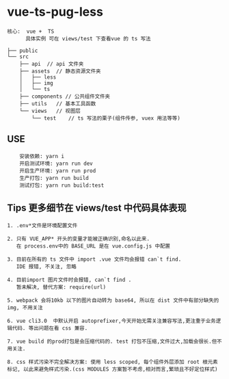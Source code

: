 # vue-ts-pug-less

	核心:  vue +  TS
	      具体实例 可在 views/test 下查看vue 的 ts 写法
```
├── public
└── src
    ├── api  // api 文件夹
    ├── assets	// 静态资源文件夹
    │   ├── less
    │   ├── img
    │   └── ts
    ├── components // 公共组件文件夹
    ├── utils	// 基本工具函数
    └── views	// 视图层
        └── test	// ts 写法的栗子(组件传参, vuex 用法等等)

```



## USE

        安装依赖: yarn i
        开启测试环境: yarn run dev
        开启生产环境: yarn run prod
        生产打包: yarn run build
        测试打包: yarn run build:test



## Tips 更多细节在 views/test 中代码具体表现

    1. .env*文件是环境配置文件 
    
    2. 只有 VUE_APP* 开头的变量才能被正确识别,命名以此来.
       在 process.env中的 BASE_URL 是在 vue.config.js 中配置	
    
    3. 目前在所有的 ts 文件中 import .vue 文件均会报错 can`t find. 
       IDE 报错, 不关注, 忽略
     
    4. 目前import 图片文件时会报错, can`t find .
       暂未解决, 替代方案: require(url)
       
    5. webpack 会将10kb 以下的图片自动转为 base64, 所以在 dist 文件中有部分缺失的 img, 不用关注

    6. vue cli3.0  中默认开启 autoprefixer,今天开始无需关注兼容写法,更注重于业务逻辑代码. 等出问题在看 css 兼容.

    7. vue build 的prod打包是会压缩代码的. test 打包不压缩,文件过大,加载会很长.但不用关注.

    8. css 样式污染不完全解决方案: 使用 less scoped, 每个组件外层添加 root 根元素标记, 以此来避免样式污染.(css MODULES 方案暂不考虑,相对而言,繁琐且不好定位样式)